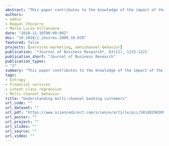 ```yaml
---
abstract: "This paper contributes to the knowledge of the impact of the multi-channel strategy by analyzing its effects on one key aspect of the behavior of financial services customers. We analyze the factors influencing the extent of multi-channel shopping. Using a customer database, the study estimates one latent class regression model to control for heterogeneity, finding that customers' acquisition of diverse financial products and services and the total number of financial services are antecedents of multi-channel behavior. The study contributes a new measure to better assess the level of multi-channel consumer behavior. "
authors:
- admin
- Raquel Chocarro
- María Luisa Villanueva
date: "2010-11-10T00:00:00Z"
doi: "10.1016/j.jbusres.2009.10.020"
featured: false
projects: [services-marketing, omnichannel-behavior]
publication: '*Journal of Business Research*, 63(11), 1215-1221'
publication_short: "Journal of Business Research"
publication_types:
- "2"
summary: "This paper contributes to the knowledge of the impact of the multi-channel strategy by analyzing its effects on one key aspect of the behavior of financial services customers. We analyze the factors influencing the extent of multi-channel shopping. Using a customer database, the study estimates one latent class regression model to control for heterogeneity, finding that customers' acquisition of diverse financial products and services and the total number of financial services are antecedents of multi-channel behavior. The study contributes a new measure to better assess the level of multi-channel consumer behavior. "
tags:
- Entropy
- Financial services
- Latent class regression
- Multi-channel behavior
title: "Understanding multi-channel banking customers"
url_code: ""
url_dataset: ""
url_pdf: "https://www.sciencedirect.com/science/article/pii/S0148296309002872"
url_poster: ""
url_project: ""
url_slides: ""
url_source: ""
url_video: ""
---
```



